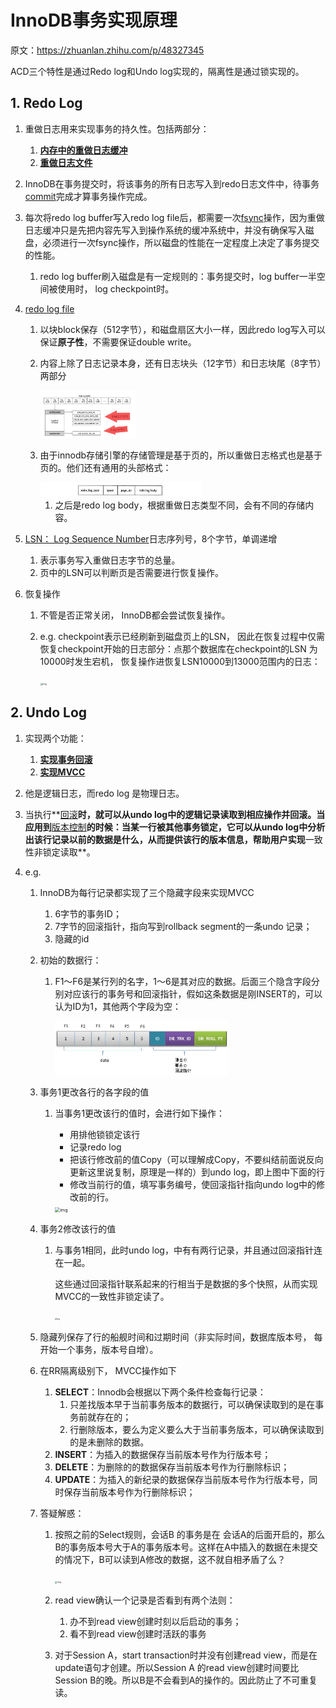 # InnoDB事务实现原理

原文：https://zhuanlan.zhihu.com/p/48327345

ACD三个特性是通过Redo log和Undo log实现的，隔离性是通过锁实现的。

## 1. Redo Log

1. 重做日志用来实现事务的持久性。包括两部分：
    1. <u>**内存中的重做日志缓冲**</u>
    2. <u>**重做日志文件**</u>
    
2. InnoDB在事务提交时，将该事务的所有日志写入到redo日志文件中，待事务<u>commit</u>完成才算事务操作完成。

3. 每次将redo log buffer写入redo log file后，都需要一次<u>fsync</u>操作，因为重做日志缓冲只是先把内容先写入到操作系统的缓冲系统中，并没有确保写入磁盘，必须进行一次fsync操作，所以磁盘的性能在一定程度上决定了事务提交的性能。
    1. redo log buffer刷入磁盘是有一定规则的：事务提交时，log buffer一半空间被使用时， log checkpoint时。
    
4. <u>redo log file</u>
    
    1. 以块block保存（512字节），和磁盘扇区大小一样，因此redo log写入可以保证**原子性**，不需要保证double write。
    
    2. 内容上除了日志记录本身，还有日志块头（12字节）和日志块尾（8字节）两部分
    
        <img src="https://raw.githubusercontent.com/10kshuaizhang/note-images/main/202112191130098.png" alt="image-20211219113024994" style="zoom:15%;" />
    
    4. 由于innodb存储引擎的存储管理是基于页的，所以重做日志格式也是基于页的。他们还有通用的头部格式：
        
        <img src="https://raw.githubusercontent.com/10kshuaizhang/note-images/main/202112191132815.jpg" alt="img" style="zoom:33%;" />
        
        1. 之后是redo log body，根据重做日志类型不同，会有不同的存储内容。
    
5. <u>LSN： Log Sequence Number</u>日志序列号，8个字节，单调递增
    
    1. 表示事务写入重做日志字节的总量。
    2. 页中的LSN可以判断页是否需要进行恢复操作。
    
6. 恢复操作
    1. 不管是否正常关闭， InnoDB都会尝试恢复操作。
    
    2. e.g. checkpoint表示已经刷新到磁盘页上的LSN， 因此在恢复过程中仅需恢复checkpoint开始的日志部分：点那个数据库在checkpoint的LSN 为 10000时发生宕机， 恢复操作进恢复LSN10000到13000范围内的日志：
        
        <img src="https://pic4.zhimg.com/80/v2-2ada545e4563563a1dfc096c5a402e0b_1440w.jpg" alt="img" style="zoom:25%;" />

## 2. Undo Log

1. 实现两个功能：

    1. <u>**实现事务回滚**</u>
    2. <u>**实现MVCC**</u>

2. 他是逻辑日志，而redo log 是物理日志。

3. 当执行**<u>回滚</u>**时，就可以从undo log中的逻辑记录读取到相应操作并回滚。当应用到**<u>版本控制</u>**的时候：当某一行被其他事务锁定，它可以从undo log中分析出该行记录以前的数据是什么，从而提供该行的版本信息，帮助用户实现**一致性非锁定读取**。

4. e.g.

    1. InnoDB为每行记录都实现了三个隐藏字段来实现MVCC
        1. 6字节的事务ID；
        2. 7字节的回滚指针，指向写到rollback segment的一条undo 记录；
        3. 隐藏的id
        
    2. 初始的数据行：
        1. F1～F6是某行列的名字，1～6是其对应的数据。后面三个隐含字段分别对应该行的事务号和回滚指针，假如这条数据是刚INSERT的，可以认为ID为1，其他两个字段为空：
        
            <img src="https://raw.githubusercontent.com/10kshuaizhang/note-images/main/202112191145705.jpg" alt="img" style="zoom:50%;" />
        
    3. 事务1更改各行的各字段的值
    
        1. 当事务1更改该行的值时，会进行如下操作：
            - 用排他锁锁定该行
            - 记录redo log
            - 把该行修改前的值Copy（可以理解成Copy，不要纠结前面说反向更新这里说复制，原理是一样的）到undo log，即上图中下面的行
            - 修改当前行的值，填写事务编号，使回滚指针指向undo log中的修改前的行。
            
            <img src="https://pic4.zhimg.com/80/v2-f52db177c809db0772a6a4e3b53c1b57_1440w.jpg" alt="img" style="zoom:50%;" />
    
    4. 事务2修改该行的值
    
        1. 与事务1相同，此时undo log，中有有两行记录，并且通过回滚指针连在一起。
    
            这些通过回滚指针联系起来的行相当于是数据的多个快照，从而实现MVCC的一致性非锁定读了。
    
            <img src="https://pic2.zhimg.com/80/v2-8f54037947575cfbd8cf02725cdee19d_1440w.jpg" alt="img" style="zoom: 20%;" />
    
    5. 隐藏列保存了行的船舰时间和过期时间（非实际时间，数据库版本号， 每开始一个事务，版本号自增）。
    
    6. 在RR隔离级别下， MVCC操作如下
    
        1. **SELECT**：Innodb会根据以下两个条件检查每行记录：
            1. 只差找版本早于当前事务版本的数据行，可以确保读取到的是在事务前就存在的；
            2. 行删除版本，要么为定义要么大于当前事务版本，可以确保读取到的是未删除的数据。
        2. **INSERT**：为插入的数据保存当前版本号作为行版本号；
        3. **DELETE**：为删除的的数据保存当前版本号作为行删除标识；
        4. **UPDATE**：为插入的新纪录的数据保存当前版本号作为行版本号，同时保存当前版本号作为行删除标识；
    
    7. 答疑解惑：

        1. 按照之前的Select规则，会话B 的事务是在 会话A的后面开启的，那么B的事务版本号大于A的事务版本号。这样在A中插入的数据在未提交的情况下，B可以读到A修改的数据，这不就自相矛盾了么？
        
            <img src="https://pic3.zhimg.com/80/v2-81b3f05ad1dd6c031206189404ba5b7e_1440w.jpg" alt="img" style="zoom:25%;" />
        
        3. read view确认一个记录是否看到有两个法则：
            1. 办不到read view创建时刻以后启动的事务；
            2. 看不到read view创建时活跃的事务
            
        4. 对于Session A，start transaction时并没有创建read view，而是在update语句才创建。所以Session A 的read view创建时间要比Session B的晚。所以B是不会看到A的操作的。因此防止了不可重复读。
